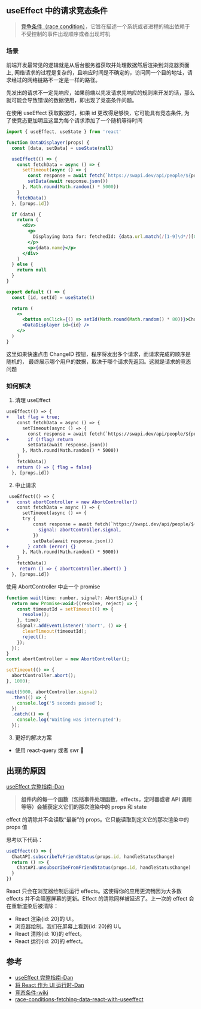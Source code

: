 ## useEffect 中的请求竞态条件

> [竞争条件（race condition）](https://zh.wikipedia.org/wiki/%E7%AB%B6%E7%88%AD%E5%8D%B1%E5%AE%B3)，它旨在描述一个系统或者进程的输出依赖于不受控制的事件出现顺序或者出现时机

### 场景

前端开发最常见的逻辑就是从后台服务器获取并处理数据然后渲染到浏览器页面上, 网络请求的过程是复杂的，且响应时间是不确定的，访问同一个目的地址，请求经过的网络链路不一定是一样的路径。

先发出的请求不一定先响应，如果前端以先发请求先响应的规则来开发的话，那么就可能会导致错误的数据使用，即出现了竞态条件问题。

在使用 useEffect 获取数据时，如果 id 更改得足够快，它可能具有竞态条件, 为了使竞态更加明显这里为每个请求添加了一个随机等待时间

```jsx
import { useEffect, useState } from 'react'

function DataDisplayer(props) {
  const [data, setData] = useState(null)

  useEffect(() => {
    const fetchData = async () => {
      setTimeout(async () => {
        const response = await fetch(`https://swapi.dev/api/people/${props.id}`)
        setData(await response.json())
      }, Math.round(Math.random() * 5000))
    }
    fetchData()
  }, [props.id])

  if (data) {
    return (
      <div>
        <p>
          Displaying Data for: fetchedId: {data.url.match(/[1-9]\d*/)[0]}, props.id: {props.id}
        </p>
        <p>{data.name}</p>
      </div>
    )
  } else {
    return null
  }
}

export default () => {
  const [id, setId] = useState(1)

  return (
    <>
      <button onClick={() => setId(Math.round(Math.random() * 80))}>Change ID</button>
      <DataDisplayer id={id} />
    </>
  )
}
```

这里如果快速点击 ChangeID 按钮，程序将发出多个请求，而请求完成的顺序是随机的， 最终展示哪个用户的数据，取决于哪个请求先返回。这就是请求的竞态问题

### 如何解决

1. 清理 useEffect

```diff jsx
useEffect(() => {
+   let flag = true;
    const fetchData = async () => {
      setTimeout(async () => {
        const response = await fetch(`https://swapi.dev/api/people/${props.id}`)
+       if (!flag) return
        setData(await response.json())
      }, Math.round(Math.random() * 5000))
    }
    fetchData()
+   return () => { flag = false}
  }, [props.id])
```

2. 中止请求

```diff
 useEffect(() => {
+   const abortController = new AbortController()
    const fetchData = async () => {
      setTimeout(async () => {
      try {
          const response = await fetch(`https://swapi.dev/api/people/${props.id}`, {
+           signal: abortController.signal,
          })
          setData(await response.json())
+       } catch (error) {}
      }, Math.round(Math.random() * 5000))
    }
    fetchData()
+    return () => { abortController.abort() }
  }, [props.id])
```

使用 AbortController 中止一个 promise

```js
function wait(time: number, signal?: AbortSignal) {
  return new Promise<void>((resolve, reject) => {
    const timeoutId = setTimeout(() => {
      resolve();
    }, time);
    signal?.addEventListener('abort', () => {
      clearTimeout(timeoutId);
      reject();
    });
  });
}
const abortController = new AbortController();

setTimeout(() => {
  abortController.abort();
}, 1000);

wait(5000, abortController.signal)
  .then(() => {
    console.log('5 seconds passed');
  })
  .catch(() => {
    console.log('Waiting was interrupted');
  });
```

3. 更好的解决方案

- 使用 react-query 或者 swr 🙂

## 出现的原因

[useEffect 完整指南-Dan](https://overreacted.io/zh-hans/a-complete-guide-to-useeffect/)

> **组件内的每一个函数（包括事件处理函数，effects，定时器或者 API 调用等等）会捕获定义它们的那次渲染中的 props 和 state**

effect 的清除并不会读取“最新”的 props。它只能读取到定义它的那次渲染中的 props 值

思考以下代码：

```jsx
useEffect(() => {
  ChatAPI.subscribeToFriendStatus(props.id, handleStatusChange)
  return () => {
    ChatAPI.unsubscribeFromFriendStatus(props.id, handleStatusChange)
  }
})
```

React 只会在浏览器绘制后运行 effects。这使得你的应用更流畅因为大多数 effects 并不会阻塞屏幕的更新。Effect 的清除同样被延迟了。上一次的 effect 会在重新渲染后被清除：

- React 渲染{id: 20}的 UI。
- 浏览器绘制。我们在屏幕上看到{id: 20}的 UI。
- React 清除{id: 10}的 effect。
- React 运行{id: 20}的 effect。


## 参考

- [useEffect 完整指南-Dan](https://overreacted.io/zh-hans/a-complete-guide-to-useeffect/)
- [将 React 作为 UI 运行时-Dan](https://overreacted.io/zh-hans/react-as-a-ui-runtime/)
- [竞态条件-wiki](https://zh.wikipedia.org/wiki/%E7%AB%B6%E7%88%AD%E5%8D%B1%E5%AE%B3)
- [race-conditions-fetching-data-react-with-useeffect](https://maxrozen.com/race-conditions-fetching-data-react-with-useeffect)
